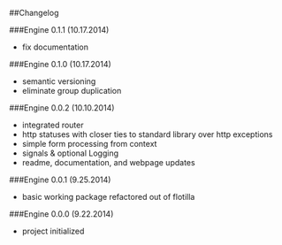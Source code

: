 ##Changelog

###Engine 0.1.1 (10.17.2014)

- fix documentation

###Engine 0.1.0 (10.17.2014)

- semantic versioning
- eliminate group duplication

###Engine 0.0.2 (10.10.2014)

- integrated router 
- http statuses with closer ties to standard library over http exceptions
- simple form processing from context
- signals & optional Logging
- readme, documentation, and webpage updates

###Engine 0.0.1 (9.25.2014)

- basic working package refactored out of flotilla

###Engine 0.0.0 (9.22.2014)

- project initialized
